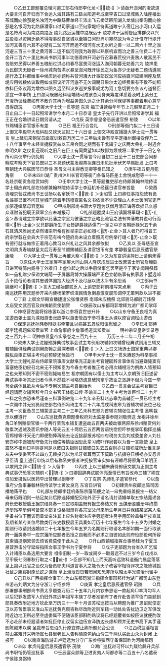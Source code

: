 <!-- { "loadSidebar": true } -->
　　○乙丑工部题覆总理河道工部右侍郎李化龙＜锍-釒＞请亟开泇河酌浚故道大要言河自开归而下合运入海其路有三繇兰阳道考成至李吉口过坚城集入陆座楼出茶城而向徐邳是名浊河为中路繇曹单经丰沛出飞云桥泛昭阳湖入龙塘出秦沟而向徐邳是名银河为北路繇潘家口过司家道口至何家堤经符离道睢宁入宿迁出小河口入运是名符离河为南路南路近  陵北路近运惟中路既远于  陵亦济于运前督臣排群议以兴兹役竟以资用乏绝不得竣事然自坚城以至镇口河形尚尔宛然故为今之计惟守行堤开泇河其善有六其不必疑有二泇河开而运不借河有水无水听之善一以二百六十里之泇河避三百三十里之黄河善二运不借河则我为政得以熟察机宜而治之善三估费二十万金开二百六十里比朱尚书新河事半功倍善四开河必行召募春荒役兴麦熟人散富民不苦赔穷民得以养善五粮船过洪必约春尽寔畏河涨运入泇河朝暮无妨善六为  陵捍患为民御灾无疑者一徐州城向苦洪水暴至泇河既开徐民之为鱼亦少无疑者二题请遵照施行及工科都给事中侯庆远亦题称共赞河漕大计事部议泇河应挑直河应建闸座及筑堤应用钱粮依议取用如或原议所开河底不无欠阔期日果尔太迫经费果有不敷不妨照依科臣条议再为增益以图久远至科议岁巡岁报事规尤为河工急切要务各该府道督臣悉宜一体申饬  上曰泇河既屡经料理端绪可成该总河身亲筹度详悉着及时上紧分工开浚所议经费如有不敷许其再为增益务图久远之计其余分河保堤等事都着用心兼举毋得疏玩
　　○丙寅大学士沈一贯等题  东宫  福王讲读每年年节上元假至正月二十日止自二十一日起照常讲学今本月二十日恭请  皇太子先行开讲以后照常讲学其  福王正在合婚讲读日期另请从之
　　○戊辰  英宗睿皇帝忌辰遣官祭  裕陵
　　○以年节赐辅臣讲官银币有差
　　○己巳  福王行合卺礼
　　○刑部等衙门拟二十三日请  上御文华殿举大班紏劾又钦天监拟二十六日请  上御文华殿宣播捷大学士沈一贯等言  皇上延见来朝官员面宣训敕自万历二十三年后未尝有举平定播州御楼受俘乃二十八年事至今未经宣捷叙赏兹以玉帛会同之期而有干戈辑宁之庆两大典礼一时遇合修明久旷之仪复还观听之旧凡在臣工有同冀望如以数御为烦或将二事并于一日乞令所司具仪举行仍免朝
　　○大学士沈一贯等言今月自初二日至十二日吏部会同都察院考察天下官员既以三本具题伏蒙发阁票拟连日未见批示伏乞早赐批发  上曰考察朝廷大典朕因节日恭侍  圣母文书未得悉览卿等奏已知之
　　○庚午夜五更月犯角宿
　　○辛未四川湖广贵州沐川长官司等衙门各备马匹差土舍悦咸慰等一十一名赴京朝贡各给赏如例
　　○壬申大学士沈一贯等题推吏部右侍郎兼翰林院侍读学士周应宾礼部左侍郎兼翰林院侍读学士李廷机补经筵日讲官奉旨是
　　○癸酉协理京营戎政尚书王世扬以名窜妖书＜锍-釒＞谢昭雪  上曰卿任事招怨致有诡名诬害已置不问其皇城门禁着申饬稽查匿名文书依律不许受理山人术士罢闲官吏严加驱逐缉拏毋容宽纵
　　○甲戌刑部尚书萧大亨题为妖僧月清正诲等盘据已久惑众诓财首犯既正厥辜余应未减报可
　　○礼部题覆樊山王府镇国将军翊＜历-止金＞奏请建立宗学欲以此藩之宗室为彼藩之宗正略比流官之法有禆藩教其说可行而翊＜历-止金＞父兄郡爵所生子女皆辞爵禄适儒门一家之中岁省朝廷禄米五千余石其清风雅尚尤卓然诸宗所希有推举宗正必如翊＜历-止金＞其人者乃可得旨王府宗学载在会典大于宗范有禆今楚府尚未设立着照周府例举行翊＜历-止金＞既有德行就与做宗正着用心教习以兴礼让之风其余都依拟
　　○乙亥以  圣母慈圣宣文明肃贞寿端献皇太后万寿圣节颁赐辅臣及讲官银币有差  孝静毅皇后忌辰遣官祭  康陵
　　○大学士沈一贯等上再催大察＜锍-釒＞又为东宫讲读择日上请俱未得旨
　　○原任大学士王家屏卒家屏大同山阴人隆庆戊辰进士改庶吉士历官詹翰繇日讲官特简内阁寻丁外艰归  上虚位起之后以争册储事乞罢至是卒于家讣闻赐祭葬如一品礼赠少保谥文端荫一子屏器局博大操履端严正色立朝临事有执家居卜墅远郊贞不绝俗论者谓其忠诚体国抱大经济不及尽展以致太平有余思焉
　　○工部尚书姚继可＜锍-釒＞言大工经始部贰乏人  上谕吏部将前推写来点用
　　○丙子云南巡抚陈用宾题参开采内使杨荣罗织滇民情急倒悬激变屡形调停无策列款以进不报
　　○丁丑  上御文华殿宣播捷遣公张惟贤祭  南郊朱应槐祭  北郊驸马都尉万炜祭  太庙受文武百官及四夷朝贡使朝贺
　　○庚辰改山东都司郭增辉为湖广都司掌印
　　○神枢营左副将徐栋罢以浙江参将袁世忠升补
　　○以山东守备王良相为真定游击张士显为滦阳游击张应学以游击管西宁参将事王从谏以原官调松山游击
　　○保定巡抚孙玮奏辩妖书牵带且以病甚五恳放归诏慰留之
　　○辛巳礼部侍郎李廷机题催知贡举官  上命詹事府少詹事杨道宾知贡举
　　明神宗显皇帝实录卷之三百九十二
明神宗显皇帝实录卷之三百九十三
　　万历三十二年二月壬午朔
　　○癸未大学士沈鲤预辞典试故事会试主考例用次辅如次辅曾经典试则用三辅又若辅臣俱经典试则用詹翰之最深者鲤＜锍-釒＞入  上曰文场选士国家重典以卿股肱良臣正堪主考何必预辞还候旨行
　　○甲申大学士沈一贯朱赓题为科举事推大学士沈鲤礼部右侍郎掌院事唐文献堪充正副主考官鲤固辞言事体有当避嫌毙窦有富塞绝臣初应召北来无不预知臣为今春主考者惟正考必用次辅相沿为例故人皆预知之也夫预知则不密不密则毙端易生  祖宗朝固有以儒士为主考以入京朝贺旧臣遂留典试事毕听其还归者今纵不然独不可略仿遗意破拘挛乎故臣之恳辞不但为今兹一举苟全病体且欲从今后不专用次辅主考自臣始也
　　○乙酉一贯言会试主考官臣已经题请而次辅苦辞今日文书官王体乾口传  圣谕查二十九年主考为谁臣惟二十九年一科之例亦恐未尽谨查三科事例进览二十九年辛丑科赵志皋为首辅臣一贯已经主考一次阁中并无别员用吏部右侍郎冯琦主考二十六年戊戌科志皋为首辅次辅张位已经主考一次臣备员三辅蒙遣主考二十三年乙未科志皋为首辅次辅张位主考惟  圣明裁示以便遵行
　　○山东巡抚黄克缵题奏税府刘太监差委参随刘敬赍送  龙袍并徐州角□羊到赔偿官银一千两行至苦水铺复遭盗劫五百两夫被劫银两原系徐州赔赏何刘敬累次遇贼及面讯参随人等先云五十两后云五百两言语恍惚但吓参提掌印指挥巡捕官郑禄等吁天无门即便割俸再赔去讫近接邸报苏松四府税务太监刘成委差舍人刘仕安亦称中途被劫守备先行赔偿等情臣因思此辈习成吓诈局套以为吾一言能使  皇上震怒不杻角□羊则提问是以彼曰失银则甘赔彼曰失去五百则亦甘赔积威所劫惟言是从夫中使委官不过四方无赖投充以为爪牙者耳而天下莫敢与抗攘夺日横祸亦安忍言乎臣请  皇上通行申饬以后有称系失银者许抚按官审实如有诬赖尽将原角□羊明正以欺罔之罪＜锍-釒＞入留中
　　○丙戌  上以三辅朱赓侍郎唐文献为正副主考典试事仍恐答次辅前＜锍-釒＞曰卿固辞典试朕体亮至情已有旨改命三辅了卿宜倍加爱摄佐以医药早出赞理以副眷怀
　　○丁亥祭  先师孔子遣官恭代
　　○以詹事府少詹事兼翰林院侍读学士黄汝良充  东宫日讲官
　　○初建贵州夜郎巡简司因播地荡平也
　　○礼部左侍郎李廷机条陈宗藩简便之法一曰免重结盖报生一结父母来历既明则一结足矣此后除选择婚配另结外至于请名请封请婚单取五宗结竟递各府长史教授启王据宗结具奏一曰定取期盖既有报生奏结又有  玉牒册妾媵册年终攒造册殇卒册俱可备查本部复设格眼册将各宗室父母来历生年月日并保结某室某人名字备书位下而该司呈堂亲注其上应名封者注应字另题者注另字用印钤盖每年挨查其及期者某府某位尽数类行长史教授启王具奏如万历十七年报生今年十五岁为封婚之期则行取请封选婚如二十七年报生今年五岁为名期则行取请名本部如期一面行取该府一面类奏举一应宗藩所应题者悉授之自我而不必求之自彼如此则府役部役何所容其索骗提纲絜领去烦省费莫便于此从之
　　○升山西镇城指挥佥事杨桂为宁夏玉泉营游击分守延绥指挥佥事王学书为宁夏参将
　　○戊子吏部题为台省久旷乞留入计诸臣以备选用大要言  祖宗旧制一岁一取或间岁一取最远不过三岁今自戊戌以至甲辰七阅春秋行取之＜锍-釒＞臣部不知几上而天高听远致科道衙门晨星落落  皇上岂以此官之设仅为备员耶夫科道言事大之能令天子改容宰相待罪次之能堕城狐社鼠之胆寝封豕长蛇之谋而  皇上泄泄沓沓若罔闻知恐非所以昭太平光盛治也留中
　　○己丑以广西指挥佥事王仁为山东都司浙江指挥佥事邢邦桂为湖广都司山东登州游击刘炳文为分守浙江宁绍参将
　　○庚寅  孝定皇后忌辰遣官祭  昭陵
　　○兵部署部事刑部尚书萧太亨题查万历二十五年九月内钦奉恩诏一款起角□羊清勾军人以后犯罪发遣军人仍旧外其远年祖军本族丁尽者准销有丁者许赴告清军衙门类题到部具奏改附近地方钦此至万历三十一年十月该苏松巡按马从聘题为推广恩诏就便定卫以苏苦累事又准山东巡抚黄克缵咨称尽改附近则军籍一动处处告扰边卫之军俱改附近边地卫所必至空虚委属不便随该臣部斟酌熟议将已经题覆者如按臣议就便酌改不必赴部未经题请者如抚臣停止议留实边伍宣泽防边长虑却顾并无吏书高下其手谨剖陈颠末以俟  圣裁奉旨恩诏久行原宜停止卿所题允合公议
　　○江西税监潘相言禁山甚难开采听所属七县里老民人告称情原包纳山价三千两认买此山永为封闭  上报可
　　○以南直海防游击卢廷选为分守广东参将狭西守备保国祚为河南都司
　　○辛卯  孝贞纯皇后忌辰遣官祭  茂陵
　　○湖广巡抚赵可怀以九载给繇升兵部尚书职衔仍管巡抚事
　　○壬辰宴朵颜等卫进贡夷人阿都赤等二百五十八名遣泰宁侯陈良弼待
